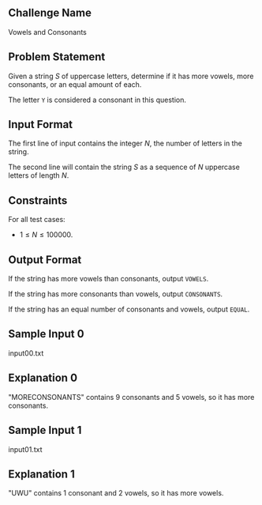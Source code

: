 ## Challenge Name

Vowels and Consonants

## Problem Statement

Given a string $S$ of uppercase letters, determine if it has more vowels, more consonants, or an equal amount of each.

The letter `Y` is considered a consonant in this question.

## Input Format

The first line of input contains the integer $N$, the number of letters in the string.

The second line will contain the string $S$ as a sequence of $N$ uppercase letters of length $N$.

## Constraints

For all test cases:

- $1 \le N \le 100000$.

## Output Format

If the string has more vowels than consonants, output `VOWELS`.

If the string has more consonants than vowels, output `CONSONANTS`.

If the string has an equal number of consonants and vowels, output `EQUAL`.

## Sample Input 0

input00.txt

## Explanation 0

"MORECONSONANTS" contains 9 consonants and 5 vowels, so it has more consonants.

## Sample Input 1

input01.txt

## Explanation 1

"UWU" contains 1 consonant and 2 vowels, so it has more vowels.